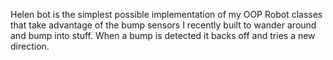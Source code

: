 Helen bot is the simplest possible implementation of my OOP Robot classes 
that take advantage of the bump sensors I recently built to wander around
and bump into stuff.  When a bump is detected it backs off and tries a new
direction.